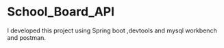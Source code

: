 # School_Board_API
I developed this project using Spring boot ,devtools and mysql workbench and postman.
